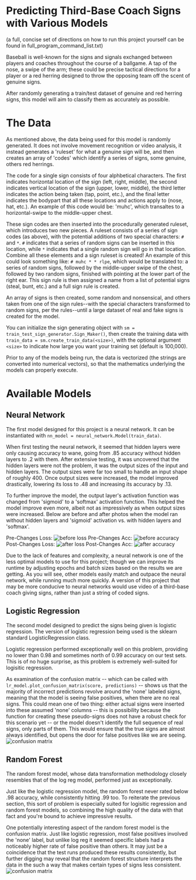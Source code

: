 # Predicting Third-Base Coach Signs with Various Models
(a full, concise set of directions on how to run this project yourself can be found in full_program_command_list.txt)

Baseball is well-known for the signs and signals exchanged between players and coaches throughout the course of a ballgame. A tap of the nose, a swipe of the arm; these could be precise tactical directions for a player or a red herring designed to throw the opposing team off the scent of genuine signs.

After randomly generating a train/test dataset of genuine and red herring signs, this model will aim to classify them as accurately as possible.

# The Data
As mentioned above, the data being used for this model is randomly generated. It does not involve movement recognition or video analysis, it instead generates a 'ruleset' for what a genuine sign will be, and then creates an array of 'codes' which identify a series of signs, some genuine, others red herrings.

The code for a single sign consists of four alphbetical characters. The first indicates horizontal location of the sign (left, right, middle), the second indicates vertical location of the sign (upper, lower, middle), the third letter indicates the action being taken (tap, point, etc.), and the final letter indicates the bodypart that all these locations and actions apply to (nose, hat, etc.). An example of this code would be: 'muhc', which transaltes to a horizontal-swipe to the middle-upper chest.

These sign codes are then inserted into the procedurally generated ruleset, which introduces two new pieces. A ruleset consists of a series of sign codes (as above), with the potential additions of two special characters: `#` and ` * `. `#` indicates that a series of random signs can be inserted in this location, while ` * ` indicates that a single random sign will go in that location. Combine all these elements and a sign ruleset is created! An example of this could look something like: `# muhc * * rlpe`, which would be translated to: a series of random signs, followed by the middle-upper swipe of the chest, followed by two random signs, finished with pointing at the lower part of the right ear. This sign rule is then assigned a name from a list of potential signs (steal, bunt, etc.) and a full sign rule is created.

An array of signs is then created, some random and nonsensical, and others taken from one of the sign rules--with the special characters transformed to random signs, per the rules--until a large dataset of real and fake signs is created for the model.

You can initialize the sign generating object with `sm = train_test_sign_generator.Sign_Maker()`, then create the training data with `train_data = sm.create_train_data(<size>)`, with the optional argument `<size>` to indicate how large you want your training set (default is 100,000).

Prior to any of the models being run, the data is vectorized (the strings are converted into numerical vectors), so that the mathematics underlying the models can properly execute.

# Available Models
## Neural Network
The first model designed for this project is a neural network. It can be instantiated with `nn_model = neural_network.Model(train_data)`.

When first testing the neural network, it seemed that hidden layers were only causing accuracy to wane, going from .85 accuracy without hidden layers to .2 with them. After extensive testing, it was uncovered that the hidden layers were not the problem, it was the output sizes of the input and hidden layers. The output sizes were far too small to handle an input shape of roughly 400. Once output sizes were increased, the model improved drastically, lowering its loss to .48 and increasing its accuracy by .13.

To further improve the model, the output layer's activation function was changed from 'sigmoid' to a 'softmax' activation function. This helped the model improve even more, albeit not as impressively as when output sizes were increased. Below are before and after photos when the model ran without hidden layers and 'sigmoid' activation vs. with hidden layers and 'softmax'.

Pre-Changes Loss:
![before loss](https://github.com/bjhammack/predictive_models_to_id_baseball_signs/blob/master/images/nn_pre_sm_loss.png?raw=true "Before Loss")
Pre-Changes Acc:
![before accuracy](https://github.com/bjhammack/predictive_models_to_id_baseball_signs/blob/master/images/nn_pre_sm_acc.png?raw=true "Before Accuracy")
Post-Changes Loss:
![after loss](https://github.com/bjhammack/predictive_models_to_id_baseball_signs/blob/master/images/nn_post_sm_loss.png?raw=true "After Loss")
Post-Changes Acc:
![after accuracy](https://github.com/bjhammack/predictive_models_to_id_baseball_signs/blob/master/images/nn_post_sm_acc.png?raw=true "After Accuracy")

Due to the lack of features and complexity, a neural network is one of the less optimal models to use for this project; though we can improve its runtime by adjusting epochs and batch sizes based on the results we are getting. As you will see, other models easily match and outpace the neural network, while running much more quickly. A version of this project that may be more conducive to neural networks would use video of a third-base coach giving signs, rather than just a string of coded signs.

## Logistic Regression
The second model designed to predict the signs being given is logistic regression. The version of logistic regression being used is the sklearn standard LogisticRegression class.

Logistic regression performed exceptionally well on this problem, providing no lower than 0.98 and sometimes north of 0.99 accuracy on our test sets. This is of no huge surprise, as this problem is extremely well-suited for logisitic regression.

As examination of the confusion matrix -- which can be called with `lr_model.plot_confusion_matrix(score, predictions)` -- shows us that the majority of incorrect predictions revolve around the 'none' labeled signs, meaning that the model is seeing false positives, when there are no real signs. This could mean one of two thing: either actual signs were inserted into these assumed 'none' columns -- this is possibility because the function for creating these pseudo-signs does not have a robust check for this scenario yet -- or the model doesn't identify the full sequence of real signs, only parts of them. This would ensure that the true signs are almost always identified, but opens the door for false positives like we are seeing.
![confusion matrix](https://github.com/bjhammack/predictive_models_to_id_baseball_signs/blob/master/images/lr_confusion_matrix.png?raw=true)

## Random Forest
The random forest model, whose data transformation methodology closely resembles that of the log reg model, performed just as exceptionally.

Just like the logistic regression model, the random forest never rated below .98 accuracy, while consistently hitting .99 too. To reiterate the previous section, this sort of problem is especially suited for logisitic regression and random forest models, so combining the high quality of the data with that fact and you're bound to achieve impressive results.

One potentially interesting aspect of the random forest model is the confusion matrix. Just like logistic regression, most false positives involved the 'none' label, but unlike log reg it seemed specific labels had a noticeably higher rate of false positive than others. It may just be a coincidence that the test runs produced these results consistently, but further digging may reveal that the random forest structure interprets the data in the such a way that makes certain types of signs less consistent.
![confusion matrix](https://github.com/bjhammack/predictive_models_to_id_baseball_signs/blob/master/images/rf_confusion_matrix.png?raw=true)